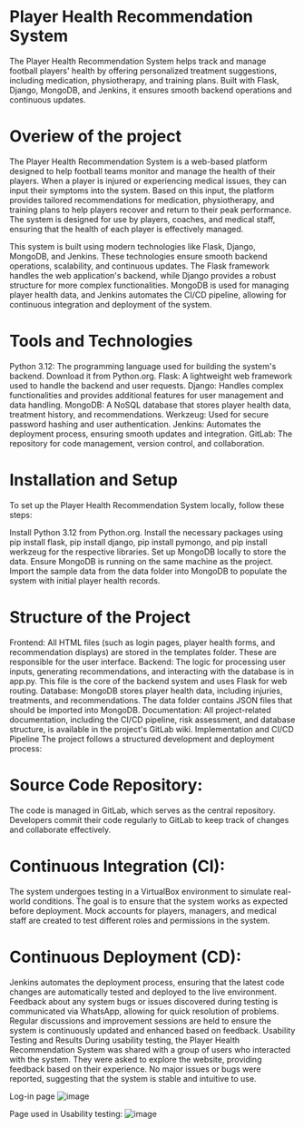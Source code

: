 # Player Health Recommendation System
The Player Health Recommendation System helps track and manage football players' health by offering personalized treatment suggestions, including medication, physiotherapy, and training plans. Built with Flask, Django, MongoDB, and Jenkins, it ensures smooth backend operations and continuous updates.

# Overiew of the project

The Player Health Recommendation System is a web-based platform designed to help football teams monitor and manage the health of their players. When a player is injured or experiencing medical issues, they can input their symptoms into the system. Based on this input, the platform provides tailored recommendations for medication, physiotherapy, and training plans to help players recover and return to their peak performance. The system is designed for use by players, coaches, and medical staff, ensuring that the health of each player is effectively managed.

This system is built using modern technologies like Flask, Django, MongoDB, and Jenkins. These technologies ensure smooth backend operations, scalability, and continuous updates. The Flask framework handles the web application's backend, while Django provides a robust structure for more complex functionalities. MongoDB is used for managing player health data, and Jenkins automates the CI/CD pipeline, allowing for continuous integration and deployment of the system.

# Tools and Technologies
Python 3.12: The programming language used for building the system's backend. Download it from Python.org.
Flask: A lightweight web framework used to handle the backend and user requests.
Django: Handles complex functionalities and provides additional features for user management and data handling.
MongoDB: A NoSQL database that stores player health data, treatment history, and recommendations.
Werkzeug: Used for secure password hashing and user authentication.
Jenkins: Automates the deployment process, ensuring smooth updates and integration.
GitLab: The repository for code management, version control, and collaboration.

# Installation and Setup
To set up the Player Health Recommendation System locally, follow these steps:

Install Python 3.12 from Python.org.
Install the necessary packages using pip install flask, pip install django, pip install pymongo, and pip install werkzeug for the respective libraries.
Set up MongoDB locally to store the data. Ensure MongoDB is running on the same machine as the project.
Import the sample data from the data folder into MongoDB to populate the system with initial player health records.

# Structure of the Project

Frontend: All HTML files (such as login pages, player health forms, and recommendation displays) are stored in the templates folder. These are responsible for the user interface.
Backend: The logic for processing user inputs, generating recommendations, and interacting with the database is in app.py. This file is the core of the backend system and uses Flask for web routing.
Database: MongoDB stores player health data, including injuries, treatments, and recommendations. The data folder contains JSON files that should be imported into MongoDB.
Documentation: All project-related documentation, including the CI/CD pipeline, risk assessment, and database structure, is available in the project's GitLab wiki.
Implementation and CI/CD Pipeline
The project follows a structured development and deployment process:

# Source Code Repository:

The code is managed in GitLab, which serves as the central repository. Developers commit their code regularly to GitLab to keep track of changes and collaborate effectively.
# Continuous Integration (CI):

The system undergoes testing in a VirtualBox environment to simulate real-world conditions. The goal is to ensure that the system works as expected before deployment.
Mock accounts for players, managers, and medical staff are created to test different roles and permissions in the system.
# Continuous Deployment (CD):

Jenkins automates the deployment process, ensuring that the latest code changes are automatically tested and deployed to the live environment.
Feedback about any system bugs or issues discovered during testing is communicated via WhatsApp, allowing for quick resolution of problems.
Regular discussions and improvement sessions are held to ensure the system is continuously updated and enhanced based on feedback.
Usability Testing and Results
During usability testing, the Player Health Recommendation System was shared with a group of users who interacted with the system. They were asked to explore the website, providing feedback based on their experience. No major issues or bugs were reported, suggesting that the system is stable and intuitive to use.


Log-in page
![image](https://github.com/user-attachments/assets/8b4dcda7-cb8f-4562-a057-e5103a748c1d)


Page used in Usability testing:
![image](https://github.com/user-attachments/assets/7e09e23f-2b94-4483-80d7-f462be92c8ea)




